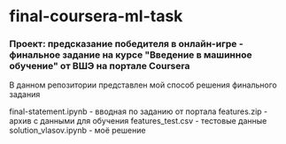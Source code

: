# final-coursera-ml-task

### Проект: предсказание победителя в онлайн-игре - финальное задание на курсе "Введение в машинное обучение" от ВШЭ на портале Coursera

В данном репозитории представлен мой способ решения финального задания

final-statement.ipynb - вводная по заданию от портала
features.zip - архив с данными для обучения
features_test.csv - тестовые данные
solution_vlasov.ipynb - моё решение
